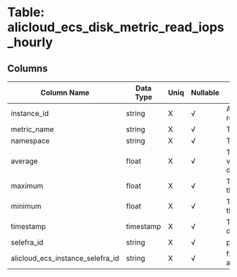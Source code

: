 # Table: alicloud_ecs_disk_metric_read_iops_hourly

## Columns 

|  Column Name   |  Data Type  | Uniq | Nullable | Description | 
|  ----  | ----  | ----  | ----  | ---- | 
| instance_id | string | X | √ | An unique identifier for the resource. | 
| metric_name | string | X | √ | The name of the metric. | 
| namespace | string | X | √ | The metric namespace. | 
| average | float | X | √ | The average of the metric values that correspond to the data point. | 
| maximum | float | X | √ | The maximum metric value for the data point. | 
| minimum | float | X | √ | The minimum metric value for the data point. | 
| timestamp | timestamp | X | √ | The timestamp used for the data point. | 
| selefra_id | string | X | √ | primary keys value md5 | 
| alicloud_ecs_instance_selefra_id | string | X | √ | fk to alicloud_ecs_instance.selefra_id | 


